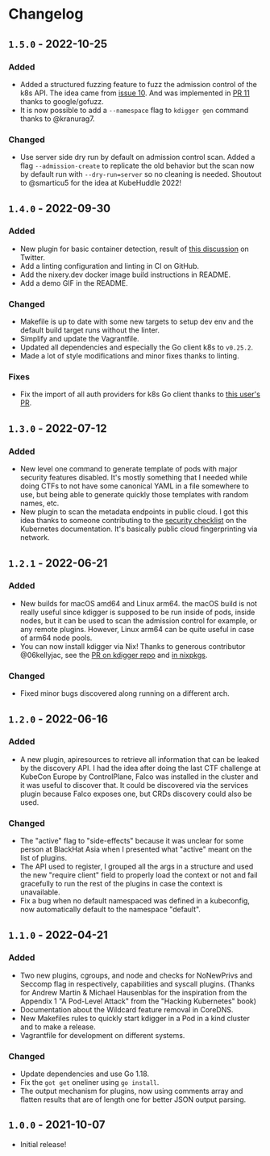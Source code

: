 # Changelog

## `1.5.0` - 2022-10-25

### Added

- Added a structured fuzzing feature to fuzz the admission control of the k8s
  API. The idea came from [issue
  10](https://github.com/quarkslab/kdigger/issues/10). And was implemented in
  [PR 11](https://github.com/quarkslab/kdigger/pull/11) thanks to
  google/gofuzz.
- It is now possible to add a `--namespace` flag to `kdigger gen` command
  thanks to @kranurag7.

### Changed

- Use server side dry run by default on admission control scan. Added a flag
  `--admission-create` to replicate the old behavior but the scan now by
  default run with `--dry-run=server` so no cleaning is needed. Shoutout to
  @smarticu5 for the idea at KubeHuddle 2022!

## `1.4.0` - 2022-09-30

### Added

- New plugin for basic container detection, result of [this
  discussion](https://twitter.com/g3rzi/status/1564594977220562945) on Twitter.
- Add a linting configuration and linting in CI on GitHub.
- Add the nixery.dev docker image build instructions in README.
- Add a demo GIF in the README.

### Changed

- Makefile is up to date with some new targets to setup dev env and the
  default build target runs without the linter.
- Simplify and update the Vagrantfile.
- Updated all dependencies and especially the Go client k8s to `v0.25.2`.
- Made a lot of style modifications and minor fixes thanks to linting.

### Fixes

- Fix the import of all auth providers for k8s Go client thanks to [this user's
  PR](https://github.com/quarkslab/kdigger/pull/7).

## `1.3.0` - 2022-07-12

### Added

- New level one command to generate template of pods with major security features
  disabled. It's mostly something that I needed while doing CTFs to not have some
  canonical YAML in a file somewhere to use, but being able to generate quickly
  those templates with random names, etc.
- New plugin to scan the metadata endpoints in public cloud. I got this idea
  thanks to someone contributing to the [security
  checklist](https://github.com/kubernetes/website/pull/33992) on the Kubernetes
  documentation. It's basically public cloud fingerprinting via network.

## `1.2.1` - 2022-06-21

### Added
- New builds for macOS amd64 and Linux arm64. the macOS build is not really
  useful since kdigger is supposed to be run inside of pods, inside nodes, but
  it can be used to scan the admission control for example, or any remote
  plugins. However, Linux arm64 can be quite useful in case of arm64 node
  pools.
- You can now install kdigger via Nix! Thanks to generous contributor
  @06kellyjac, see the [PR on kdigger repo](https://github.com/quarkslab/kdigger/pull/2)
  and [in nixpkgs](https://github.com/NixOS/nixpkgs/pull/177868).

### Changed
- Fixed minor bugs discovered along running on a different arch.

## `1.2.0` - 2022-06-16
### Added
- A new plugin, apiresources to retrieve all information that can be leaked by
  the discovery API. I had the idea after doing the last CTF challenge at
  KubeCon Europe by ControlPlane, Falco was installed in the cluster and it was
  useful to discover that. It could be discovered via the services plugin
  because Falco exposes one, but CRDs discovery could also be used.

### Changed
- The "active" flag to "side-effects" because it was unclear for some
  person at BlackHat Asia when I presented what "active" meant on the list of
  plugins.
- The API used to register, I grouped all the args in a structure and used the
  new "require client" field to properly load the context or not and fail
  gracefully to run the rest of the plugins in case the context is unavailable.
- Fix a bug when no default namespaced was defined in a kubeconfig, now
  automatically default to the namespace "default".

## `1.1.0` - 2022-04-21
### Added
- Two new plugins, cgroups, and node and checks for NoNewPrivs and Seccomp flag
  in respectively, capabilities and syscall plugins. (Thanks for Andrew Martin
  & Michael Hausenblas for the inspiration from the Appendix 1 "A Pod-Level
  Attack" from the "Hacking Kubernetes" book)
- Documentation about the Wildcard feature removal in CoreDNS.
- New Makefiles rules to quickly start kdigger in a Pod in a kind cluster and
  to make a release.
- Vagrantfile for development on different systems.

### Changed
- Update dependencies and use Go 1.18.
- Fix the `got get` oneliner using `go install`.
- The output mechanism for plugins, now using comments array and flatten
  results that are of length one for better JSON output parsing.

## `1.0.0` - 2021-10-07
- Initial release!
